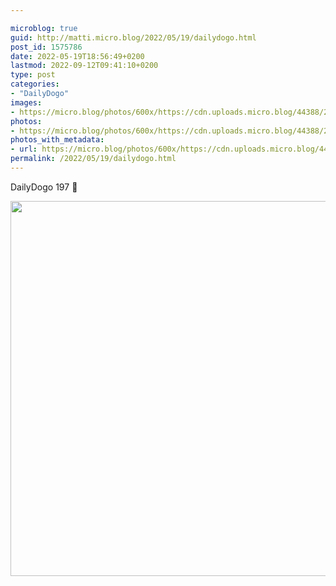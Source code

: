 ```yaml
---

microblog: true
guid: http://matti.micro.blog/2022/05/19/dailydogo.html
post_id: 1575786
date: 2022-05-19T18:56:49+0200
lastmod: 2022-09-12T09:41:10+0200
type: post
categories:
- "DailyDogo"
images:
- https://micro.blog/photos/600x/https://cdn.uploads.micro.blog/44388/2022/f31bedf862.jpg
photos:
- https://micro.blog/photos/600x/https://cdn.uploads.micro.blog/44388/2022/f31bedf862.jpg
photos_with_metadata:
- url: https://micro.blog/photos/600x/https://cdn.uploads.micro.blog/44388/2022/f31bedf862.jpg
permalink: /2022/05/19/dailydogo.html
---
```

DailyDogo 197 🐶

<img src="/media/uploads/2022/f31bedf862.jpg" width="600" height="600" alt="" />
